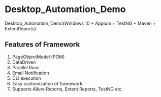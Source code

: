 # Desktop_Automation_Demo
Desktop_Automation_Demo(Windows 10 + Appium + TestNG + Maven + ExtentReports)

## Features of Framework
1. PageObjectModel (POM)
2. DataDriven
3. Parallel Runs
4. Email Notification
5. CLI execution
6. Easy customization of framework 
7. Supports Allure Reports, Extent Reports, TestNG etc.

